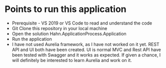 # Points to run this application


- Prerequisite - VS 2019 or VS Code to read and understand the code
- Git Clone this repository in your local machine
- Open the solution Hahn.ApplicationProcess.Application
- Run the application 
- I have not used Aurelia framework, as I have not worked on it yet. REST API and UI both have been created. UI is normal MVC and Rest API have been tested with Swagger and it works as expected. If given a chance, I will definitely be interested to learn Aurelia and work on it.  
